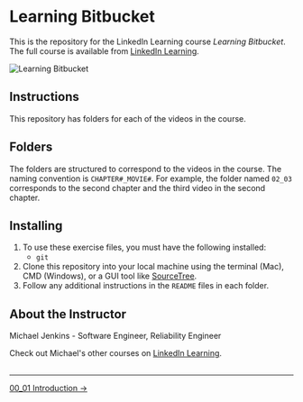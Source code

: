 # Learning Bitbucket

This is the repository for the LinkedIn Learning course _Learning Bitbucket_. The full course is available from [LinkedIn Learning][lil-course-url].

![Learning Bitbucket][lil-thumbnail-url]

## Instructions

This repository has folders for each of the videos in the course.

## Folders

The folders are structured to correspond to the videos in the course. The naming convention is `CHAPTER#_MOVIE#`. For example, the folder named `02_03` corresponds to the second chapter and the third video in the second chapter.

## Installing

1. To use these exercise files, you must have the following installed:
   - `git`
1. Clone this repository into your local machine using the terminal (Mac), CMD (Windows), or a GUI tool like [SourceTree](https://www.sourcetreeapp.com/).
1. Follow any additional instructions in the `README` files in each folder.

## About the Instructor

Michael Jenkins - Software Engineer, Reliability Engineer

Check out Michael's other courses on [LinkedIn Learning](https://www.linkedin.com/learning/instructors/michael-jenkins).

[0]: # "Replace these placeholder URLs with actual course URLs"
[lil-course-url]: https://www.linkedin.com/learning/
[lil-thumbnail-url]: https://

##


<!-- FooterStart -->
---
[00_01 Introduction →](ch0_intro/00_01_intro/README.md)
<!-- FooterEnd -->
